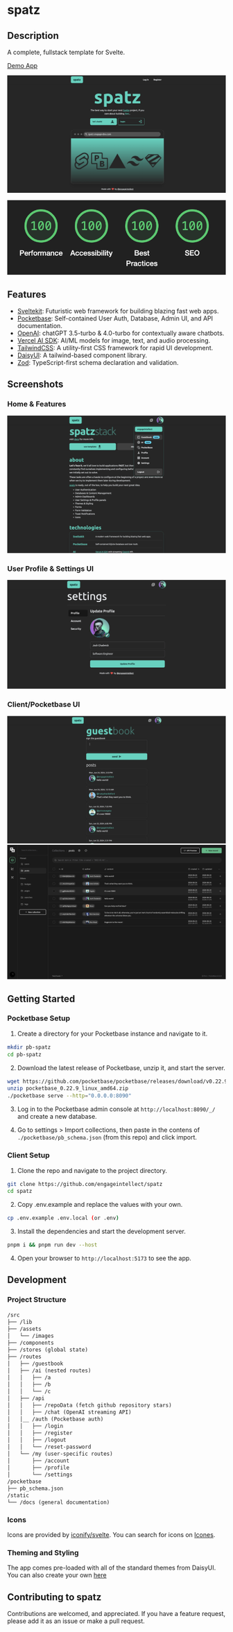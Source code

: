 # spatz

## Description

A complete, fullstack template for Svelte.

[Demo App](https://spatz.engage-dev.com)

![Image Description](/src/lib/assets/images/marketing/spatz-home.png)

![Image Description](/src/lib/assets/images/marketing/lighthouse.png)

## Features

- [Sveltekit](https://kit.svelte.dev/): Futuristic web framework for building blazing fast web apps.
- [Pocketbase](https://pocketbase.io): Self-contained User Auth, Database, Admin UI, and API documentation.
- [OpenAI](https://openai.com): chatGPT 3.5-turbo & 4.0-turbo for contextually aware chatbots.
- [Vercel AI SDK](https://vercel.com/ai): AI/ML models for image, text, and audio processing.
- [TailwindCSS](https://tailwindcss.com): A utility-first CSS framework for rapid UI development.
- [DaisyUI](https://daisyui.com): A tailwind-based component library.
- [Zod](https://zod.dev): TypeScript-first schema declaration and validation.

## Screenshots

### Home & Features

![Image Description](/src/lib/assets/images/marketing/spatz-menu.png)

### User Profile & Settings UI

![Image Description](/src/lib/assets/images/marketing/spatz-profile.png)

### Client/Pocketbase UI

![Image Description](/src/lib/assets/images/marketing/spatz-guestbook.png)
![Image Description](/src/lib/assets/images/marketing/spatz-admin.png)

## Getting Started

### Pocketbase Setup

1. Create a directory for your Pocketbase instance and navigate to it.

```bash
mkdir pb-spatz
cd pb-spatz
```

2. Download the latest release of Pocketbase, unzip it, and start the server.

```bash
wget https://github.com/pocketbase/pocketbase/releases/download/v0.22.9/pocketbase_0.22.9_linux_amd64.zip
unzip pocketbase_0.22.9_linux_amd64.zip
./pocketbase serve --http="0.0.0.0:8090"
```

3. Log in to the Pocketbase admin console at `http://localhost:8090/_/` and create a new database.

4. Go to settings > Import collections, then paste in the contens of `./pocketbase/pb_schema.json` (from this repo) and click import.

### Client Setup

1. Clone the repo and navigate to the project directory.

```bash
git clone https://github.com/engageintellect/spatz
cd spatz
```

2. Copy .env.example and replace the values with your own.

```bash
cp .env.example .env.local (or .env)
```

3. Install the dependencies and start the development server.

```bash
pnpm i && pnpm run dev --host
```

4. Open your browser to `http://localhost:5173` to see the app.

## Development

### Project Structure

```
/src
├── /lib
├── /assets
│   └── /images
├── /components
├── /stores (global state)
├── /routes
│   ├── /guestbook
│   ├── /ai (nested routes)
│   │   ├── /a
│   │   ├── /b
│   │   └── /c
│   ├── /api
│   │   ├── /repoData (fetch github repository stars)
│   │   ├── /chat (OpenAI streaming API)
│   │__ /auth (Pocketbase auth)
│   │   ├── /login
│   │   ├── /register
│   │   ├── /logout
│   │   └── /reset-password
│   └── /my (user-specific routes)
│       ├── /account
│       ├── /profile
│       └── /settings
/pocketbase
├── pb_schema.json
/static
└── /docs (general documentation)

```

### Icons

Icons are provided by [iconify/svelte](https://www.npmjs.com/package/@iconify/svelte).
You can search for icons on [Icones](https://icones.js.org/collection/all).

### Theming and Styling

The app comes pre-loaded with all of the standard themes from DaisyUI. You can also create your own [here](https://daisyui.com/docs/themes/#-4)

## Contributing to spatz

Contributions are welcomed, and appreciated. If you have a feature request, please add it as an issue or make a pull request.
